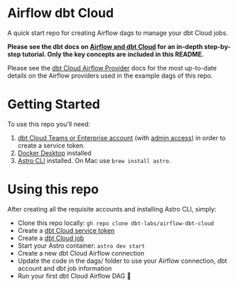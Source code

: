 # Airflow dbt Cloud
A quick start repo for creating Airflow dags to manage your dbt Cloud jobs. 

**Please see the dbt docs on [Airflow and dbt Cloud](https://docs.getdbt.com/guides/airflow-and-dbt-cloud) for an in-depth step-by-step tutorial. Only the key concepts are included in this README.**

Please see the [dbt Cloud Airflow Provider](https://airflow.apache.org/docs/apache-airflow-providers-dbt-cloud/stable/index.html) docs for the most up-to-date details on the Airflow providers used in the example dags of this repo.

# Getting Started 
To use this repo you'll need:
1. [dbt Cloud Teams or Enterprise account](https://www.getdbt.com/pricing) (with [admin access](https://docs.getdbt.com/docs/cloud/manage-access/enterprise-permissions)) in order to create a service token.
2. [Docker Desktop](https://docs.docker.com/desktop/) installed
3. [Astro CLI](https://www.astronomer.io/docs/astro/cli/install-cli) installed. On Mac use `brew install astro`.

# Using this repo
After creating all the requisite accounts and installing Astro CLI, simply:
- Clone this repo locally: `gh repo clone dbt-labs/airflow-dbt-cloud`
- Create a [dbt Cloud service token](https://docs.getdbt.com/docs/dbt-cloud-apis/service-tokens)
- Create a [dbt Cloud job](https://docs.getdbt.com/docs/deploy/deploy-jobs#create-and-schedule-jobs)
- Start your Astro container: `astro dev start`
- Create a new dbt Cloud Airflow connection
- Update the code in the dags/ folder to use your Airflow connection, dbt account and dbt job information
- Run your first dbt Cloud Airflow DAG 🎉
